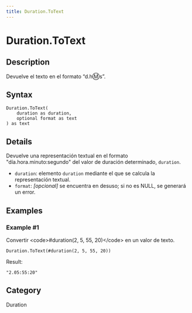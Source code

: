 ```yaml
---
title: Duration.ToText
---
```


# Duration.ToText


## Description

Devuelve el texto en el formato “d.h:m:s”.


## Syntax

```powerquery
Duration.ToText(
    duration as duration,
    optional format as text
) as text
```


## Details

Devuelve una representación textual en el formato "día.hora.minuto:segundo" del valor de duración determinado, <code>duration</code>. <ul>        <li><code>duration</code>: elemento <code>duration</code> mediante el que se calcula la representación textual.</li>  <li><code>format</code>: <i>[opcional]</i> se encuentra en desuso; si no es NULL, se generará un error.</li>      </ul>


## Examples

### Example #1 
Convertir &lt;code&gt;#duration(2, 5, 55, 20)&lt;/code&gt; en un valor de texto.
```powerquery
Duration.ToText(#duration(2, 5, 55, 20))
```

Result: 
```powerquery
"2.05:55:20"
```




## Category
Duration
